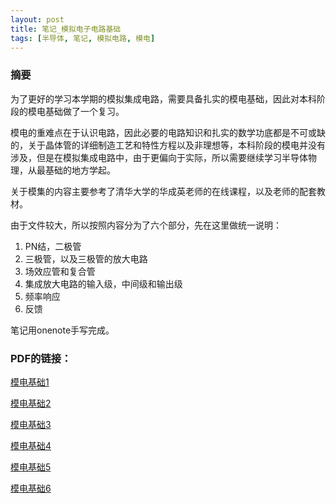 ```yaml
---
layout: post
title: 笔记_模拟电子电路基础
tags: [半导体, 笔记, 模拟电路, 模电]
---
```


### 摘要

为了更好的学习本学期的模拟集成电路，需要具备扎实的模电基础，因此对本科阶段的模电基础做了一个复习。

模电的重难点在于认识电路，因此必要的电路知识和扎实的数学功底都是不可或缺的，关于晶体管的详细制造工艺和特性方程以及非理想等，本科阶段的模电并没有涉及，但是在模拟集成电路中，由于更偏向于实际，所以需要继续学习半导体物理，从最基础的地方学起。
    
关于模集的内容主要参考了清华大学的华成英老师的在线课程，以及老师的配套教材。

由于文件较大，所以按照内容分为了六个部分，先在这里做统一说明：

1. PN结，二极管
2. 三极管，以及三极管的放大电路
3. 场效应管和复合管
4. 集成放大电路的输入级，中间级和输出级
5. 频率响应
6. 反馈

笔记用onenote手写完成。


### PDF的链接：

[模电基础1](https://naibaowjk.github.io/documents/笔记_模电基础(1).pdf)

[模电基础2](https://naibaowjk.github.io/documents/笔记_模电基础(2).pdf)

[模电基础3](https://naibaowjk.github.io/documents/笔记_模电基础(3).pdf)

[模电基础4](https://naibaowjk.github.io/documents/笔记_模电基础(4).pdf)

[模电基础5](https://naibaowjk.github.io/documents/笔记_模电基础(5).pdf)

[模电基础6](https://naibaowjk.github.io/documents/笔记_模电基础(6).pdf)


